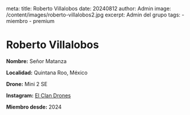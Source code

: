 meta:
  title: Roberto Villalobos
  date: 20240812
  author: Admin
  image: /content/images/roberto-villalobos2.jpg
  excerpt: Admin del grupo
  tags:
    - miembro
    - premium

# Roberto Villalobos
**Nombre:** Señor Matanza

**Localidad:** Quintana Roo, México

**Drone:** Mini 2 SE

**Instagram:** [El Clan Drones](https://instagram.com/elclandrones)

**Miembro desde:** 2024
